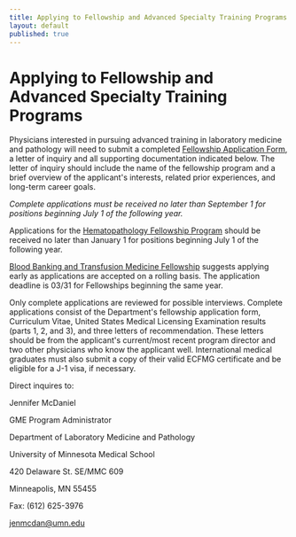 ```yaml
---
title: Applying to Fellowship and Advanced Specialty Training Programs
layout: default
published: true
---
```


#  Applying to Fellowship and Advanced Specialty Training Programs

Physicians interested in pursuing advanced training in laboratory medicine and
pathology will need to submit a completed
[Fellowship Application Form]({{site.baseurl}}files/Fellowship_Application_Form.pdf), a letter of inquiry and all supporting documentation indicated below. The letter of inquiry should include the name of the fellowship program and a brief overview of the applicant's interests, related prior experiences, and long-term career goals.

_Complete applications must be received no later than September 1 for
positions beginning July 1 of the following year._

Applications for the [Hematopathology Fellowship Program](../hematopathology/)
should be received no later than January 1 for positions beginning July 1 of
the following year.

[Blood Banking and Transfusion Medicine Fellowship](../blood_banking_and_transfusion_medicine/) suggests
applying early as applications are accepted on a rolling basis. The
application deadline is 03/31 for Fellowships beginning the same year.

Only complete applications are reviewed for possible interviews. Complete
applications consist of the Department's fellowship application form,
Curriculum Vitae, United States Medical Licensing Examination results (parts
1, 2, and 3), and three letters of recommendation. These letters should be
from the applicant's current/most recent program director and two other
physicians who know the applicant well. International medical graduates must
also submit a copy of their valid ECFMG certificate and be eligible for a J-1
visa, if necessary.

Direct inquires to:

Jennifer McDaniel

GME Program Administrator

Department of Laboratory Medicine and Pathology

University of Minnesota Medical School

420 Delaware St. SE/MMC 609

Minneapolis, MN 55455

Fax: (612) 625-3976

[jenmcdan@umn.edu](mailto:jenmcdan@umn.edu)